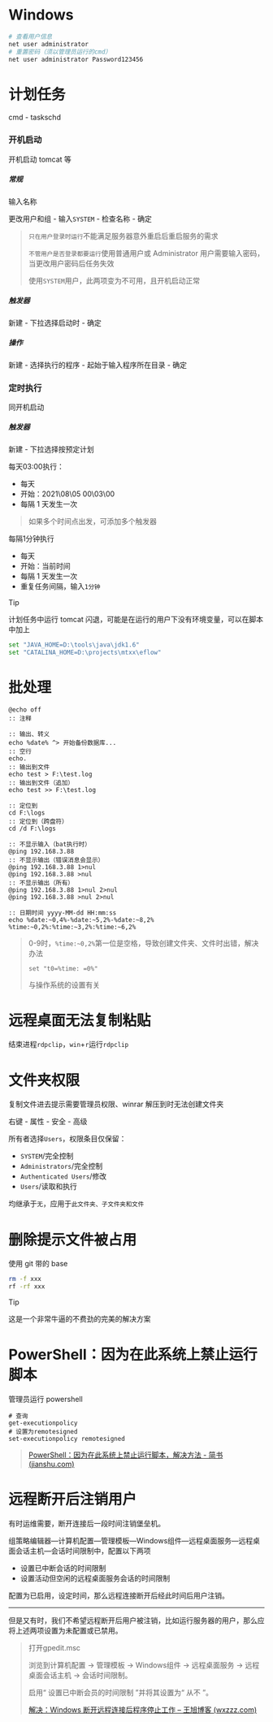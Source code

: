 # Windows

```bash
# 查看用户信息
net user administrator
# 重置密码（须以管理员运行的cmd）
net user administrator Password123456
```

# 计划任务

cmd - taskschd

### 开机启动

开机启动 tomcat 等

##### 常规

输入名称

更改用户和组 - 输入`SYSTEM` - 检查名称 - 确定

> `只在用户登录时运行`不能满足服务器意外重启后重启服务的需求
> 
> `不管用户是否登录都要运行`使用普通用户或 Administrator 用户需要输入密码，当更改用户密码后任务失效
> 
> 使用`SYSTEM`用户，此两项变为不可用，且开机启动正常

##### 触发器

新建 - 下拉选择启动时 - 确定

##### 操作

新建 - 选择执行的程序 - 起始于输入程序所在目录 - 确定

### 定时执行

同开机启动

##### 触发器

新建 - 下拉选择按预定计划

每天03:00执行：

- 每天
- 开始：2021\08\05 00\03\00
- 每隔 1 天发生一次

> 如果多个时间点出发，可添加多个触发器

每隔1分钟执行

- 每天
- 开始：当前时间
- 每隔 1 天发生一次
- 重复任务间隔，输入`1分钟`

> [!TIP]
>
> 计划任务中运行 tomcat 闪退，可能是在运行的用户下没有环境变量，可以在脚本中加上
>
> ```bash
> set "JAVA_HOME=D:\tools\java\jdk1.6"
> set "CATALINA_HOME=D:\projects\mtxx\eflow"
> ```
>
> 

# 批处理

```batch
@echo off
:: 注释

:: 输出、转义
echo %date% ^> 开始备份数据库...
:: 空行
echo.
:: 输出到文件
echo test > F:\test.log
:: 输出到文件（追加）
echo test >> F:\test.log

:: 定位到
cd F:\logs
:: 定位到（跨盘符）
cd /d F:\logs

:: 不显示输入（bat执行时）
@ping 192.168.3.88
:: 不显示输出（错误消息会显示）
@ping 192.168.3.88 1>nul
@ping 192.168.3.88 >nul
:: 不显示输出（所有）
@ping 192.168.3.88 1>nul 2>nul
@ping 192.168.3.88 >nul 2>nul

:: 日期时间 yyyy-MM-dd HH:mm:ss
echo %date:~0,4%-%date:~5,2%-%date:~8,2% %time:~0,2%:%time:~3,2%:%time:~6,2%
```

> 0-9时，`%time:~0,2%`第一位是空格，导致创建文件夹、文件时出错，解决办法
> 
> ```batch
> set "t0=%time: =0%"
> ```
> 
> 与操作系统的设置有关

# 远程桌面无法复制粘贴

结束进程`rdpclip`，`win`+`r`运行`rdpclip`

# 文件夹权限

复制文件进去提示需要管理员权限、winrar 解压到时无法创建文件夹

右键 - 属性 - 安全 - 高级

所有者选择`Users`，权限条目仅保留：

- `SYSTEM`/完全控制
- `Administrators`/完全控制
- `Authenticated Users`/修改
- `Users`/读取和执行

均继承于`无`，应用于`此文件夹、子文件夹和文件`

# 删除提示文件被占用

使用 git 带的 base

```bash
rm -f xxx
rf -rf xxx
```

> [!TIP]
>
> 这是一个非常牛逼的不费劲的完美的解决方案

# PowerShell：因为在此系统上禁止运行脚本

管理员运行 powershell

```
# 查询
get-executionpolicy
# 设置为remotesigned
set-executionpolicy remotesigned
```

> [PowerShell：因为在此系统上禁止运行脚本，解决方法 - 简书 (jianshu.com)](https://www.jianshu.com/p/4eaad2163567)

# 远程断开后注销用户

有时运维需要，断开连接后一段时间注销堡垒机。

组策略编辑器—计算机配置—管理模板—Windows组件—远程桌面服务—远程桌面会话主机—会话时间限制中，配置以下两项

- 设置已中断会话的时间限制
- 设置活动但空闲的远程桌面服务会话的时间限制

配置为已启用，设定时间，那么远程连接断开后经此时间后用户注销。

---

但是又有时，我们不希望远程断开后用户被注销，比如运行服务器的用户，那么应将上述两项设置为未配置或已禁用。

> 打开gpedit.msc
>
> 浏览到计算机配置 -> 管理模板 -> Windows组件 -> 远程桌面服务 -> 远程桌面会话主机 -> 会话时间限制。
>
> 启用“ 设置已中断会员的时间限制 ”并将其设置为“ 从不 ”。
>
> [解决：Windows 断开远程连接后程序停止工作 – 王旭博客 (wxzzz.com)](https://wxzzz.com/133.html)
